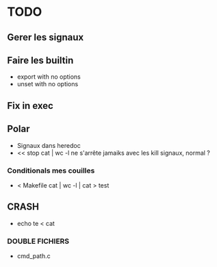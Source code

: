 # TODO

## Gerer les signaux

## Faire les builtin
- export with no options
- unset with no options

## Fix in exec

## Polar
- Signaux dans heredoc
- << stop cat | wc -l
ne s'arrête jamaiks avec les kill signaux, normal ?

### Conditionals mes couilles
- < Makefile cat | wc -l | cat > test

## CRASH
- echo te < cat

### DOUBLE FICHIERS
 - cmd_path.c